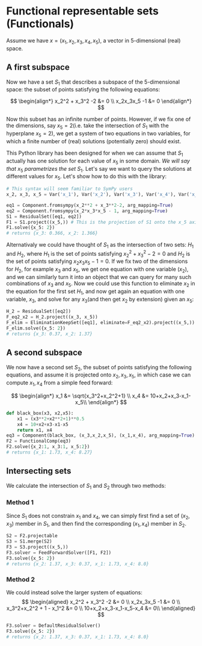 # Functional representable sets (Functionals)

Assume we have $x=(x_1,x_2,x_3,x_4,x_5)$, a vector in 5-dimensional (real) space. 

## A first subspace
Now we have a set $S_1$ that describes a subspace of the 5-dimensional space: the subset of points satisfying the following equations:

$$
\begin{align*}
x_2^2 + x_3^2 -2 &= 0 \\
x_2x_3x_5 -1 &= 0
\end{align*}
$$

Now this subset has an infinite number of points. However, if we fix one of the dimensions, say $x_5=2$(i.e. take the intersection of $S_1$ with the hyperplane $x_5=2$), we get a system of two equations in two variables, for which a finite number of (real) solutions (potentially zero) should exist. 

This Python library has been designed for when we can assume that $S_1$ actually has one solution for each value of $x_5$ in some domain. *We will say that* $x_5$ *parametrizes the set* $S_1$. Let's say we want to query the solutions at different values for $x_5$. Let's show how to do this with the library:
    
```python   
# This syntax will seem familiar to SymPy users
x_2, x_3, x_5 = Var('x_1'), Var('x_2'), Var('x_3'), Var('x_4'), Var('x_5')

eq1 = Component.fromsympy(x_2**2 + x_3**2-2, arg_mapping=True) 
eq2 = Component.fromsympy(x_2*x_3*x_5 - 1, arg_mapping=True)
S1 = ResidualSet([eq1, eq2])
F1 = S1.project((x_5,)) # This is the projection of S1 onto the x_5 axis for a specific value of x_5
F1.solve({x_5: 2})
# returns {x_3: 0.366, x_2: 1.366}
```

Alternativaly we could have thought of $S_1$ as the intersection of two sets: $H_1$ and $H_2$, where $H_1$ is the set of points satisfying $x_2^2 + x_3^2 -2 = 0$ and $H_2$ is the set of points satisfying $x_2x_3x_5 -1 = 0$. If we fix two of the dimensions for $H_2$, for example $x_3$ and $x_5$, we get one equation with one variable ($x_2$), and we can similarly turn it into an object that we can query for many such combinations of $x_3$ and $x_5$. Now we could use this function to eliminate $x_2$ in the equation for the first set $H_1$, and now get again an equation with one variable, $x_3$, and solve for any $x_3$(and then get $x_2$ by extension) given an $x_5$:


```python
H_2 = ResidualSet([eq2])
F_eq2_x2 = H_2.project((x_3, x_5))
F_elim = EliminationKeepSet([eq1], eliminate=F_eq2_x2).project((x_5,))
F_elim.solve({x_5: 2})
# returns {x_3: 0.37, x_2: 1.37}
```

## A second subspace

We now have a second set $S_2$, the subset of points satisfying the following equations, and assume it is projected onto $x_2,x_3,x_5$, in which case we can compute $x_1,x_4$ from a simple feed forward:

$$
\begin{align*}
x_1 &= \sqrt{x_3^2+x_2^2+1} \\
x_4 &= 10+x_2+x_3-x_1-x_5\\
\end{align*}
$$

```python
def black_box(x3, x2,x5):
    x1 = (x3**2+x2**2+1)**0.5
    x4 = 10+x2+x3-x1-x5
    return x1, x4
eq3 = Component(black_box, (x_3,x_2,x_5), (x_1,x_4), arg_mapping=True)
F2 = FunctionalComp(eq3)
F2.solve({x_2:1, x_3:1, x_5:2})
# returns {x_1: 1.73, x_4: 8.27}
```

## Intersecting sets
We calculate the intersection of $S_1$ and $S_2$ through two methods:

### Method 1
Since $S_1$ does not constrain $x_1$ and $x_4$, we can simply first find a set of $(x_2,x_3)$ member in $S_1$, and then find the corresponding $(x_1,x_4)$ member in $S_2$. 

```python
S2 = F2.projectable
S3 = S1.merge(S2)
F3 = S3.project((x_5,))
F3.solver = FeedForwardSolver([F1, F2])
F3.solve({x_5: 2})
# returns {x_2: 1.37, x_3: 0.37, x_1: 1.73, x_4: 8.0}
```

### Method 2
We could instead solve the larger system of equations:
$$
\begin{aligned}
x_2^2 + x_3^2 -2 &= 0 \\
x_2x_3x_5 -1 &= 0 \\
x_3^2+x_2^2 + 1 - x_1^2 &= 0 \\
10+x_2+x_3-x_1-x_5-x_4 &= 0\\
\end{aligned}
$$

```python
F3.solver = DefaultResidualSolver()
F3.solve({x_5: 2})
# returns {x_2: 1.37, x_3: 0.37, x_1: 1.73, x_4: 8.0}
```

